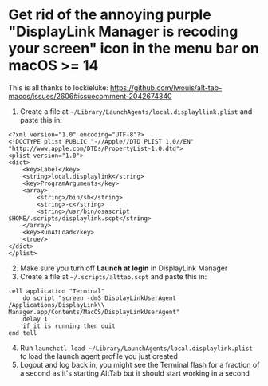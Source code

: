 # Get rid of the annoying purple "DisplayLink Manager is recoding your screen" icon in the menu bar on macOS >= 14

This is all thanks to lockieluke: https://github.com/lwouis/alt-tab-macos/issues/2606#issuecomment-2042674340

1. Create a file at `~/Library/LaunchAgents/local.displayllink.plist` and paste this in:

```
<?xml version="1.0" encoding="UTF-8"?>
<!DOCTYPE plist PUBLIC "-//Apple//DTD PLIST 1.0//EN" "http://www.apple.com/DTDs/PropertyList-1.0.dtd">
<plist version="1.0">
<dict>
	<key>Label</key>
	<string>local.displaylink</string>
	<key>ProgramArguments</key>
	<array>
		<string>/bin/sh</string>
		<string>-c</string>
		<string>/usr/bin/osascript $HOME/.scripts/displaylink.scpt</string>
	</array>
	<key>RunAtLoad</key>
	<true/>
</dict>
</plist>
```

 2. Make sure you turn off **Launch at login** in DisplayLink Manager
3. Create a file at `~/.scripts/alttab.scpt` and paste this in:

```applescript
tell application "Terminal"
	do script "screen -dmS DisplayLinkUserAgent /Applications/DisplayLink\\ Manager.app/Contents/MacOS/DisplayLinkUserAgent"
	delay 1
	if it is running then quit
end tell
```

 4. Run `launchctl load ~/Library/LaunchAgents/local.displaylink.plist` to load the launch agent profile you just created
5. Logout and log back in, you might see the Terminal flash for a fraction of a second as it's starting AltTab but it should start working in a second

